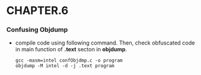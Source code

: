 # CHAPTER.6

### Confusing Objdump 
- compile code using following command. Then, check obfuscated code in main function of **.text** secton in **objdump**. 

  ```
  gcc -masm=intel confObjdmp.c -o program
  objdump -M intel -d -j .text program 
  ```
